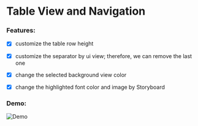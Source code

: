 # Table View and Navigation

### Features:

  * [x] customize the table row height
  * [x] customize the separator by ui view; therefore, we can remove the last one
  * [x] change the selected background view color
  * [x] change the highlighted font color and image by Storyboard


### Demo:

![Demo](.gif)
